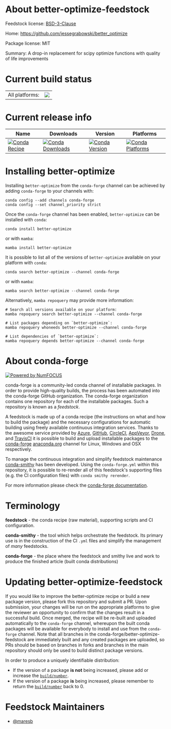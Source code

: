About better-optimize-feedstock
===============================

Feedstock license: [BSD-3-Clause](https://github.com/conda-forge/better-optimize-feedstock/blob/main/LICENSE.txt)

Home: https://github.com/jessegrabowski/better_optimize

Package license: MIT

Summary: A drop-in replacement for scipy optimize functions with quality of life improvements

Current build status
====================


<table><tr><td>All platforms:</td>
    <td>
      <a href="https://dev.azure.com/conda-forge/feedstock-builds/_build/latest?definitionId=24528&branchName=main">
        <img src="https://dev.azure.com/conda-forge/feedstock-builds/_apis/build/status/better-optimize-feedstock?branchName=main">
      </a>
    </td>
  </tr>
</table>

Current release info
====================

| Name | Downloads | Version | Platforms |
| --- | --- | --- | --- |
| [![Conda Recipe](https://img.shields.io/badge/recipe-better--optimize-green.svg)](https://anaconda.org/conda-forge/better-optimize) | [![Conda Downloads](https://img.shields.io/conda/dn/conda-forge/better-optimize.svg)](https://anaconda.org/conda-forge/better-optimize) | [![Conda Version](https://img.shields.io/conda/vn/conda-forge/better-optimize.svg)](https://anaconda.org/conda-forge/better-optimize) | [![Conda Platforms](https://img.shields.io/conda/pn/conda-forge/better-optimize.svg)](https://anaconda.org/conda-forge/better-optimize) |

Installing better-optimize
==========================

Installing `better-optimize` from the `conda-forge` channel can be achieved by adding `conda-forge` to your channels with:

```
conda config --add channels conda-forge
conda config --set channel_priority strict
```

Once the `conda-forge` channel has been enabled, `better-optimize` can be installed with `conda`:

```
conda install better-optimize
```

or with `mamba`:

```
mamba install better-optimize
```

It is possible to list all of the versions of `better-optimize` available on your platform with `conda`:

```
conda search better-optimize --channel conda-forge
```

or with `mamba`:

```
mamba search better-optimize --channel conda-forge
```

Alternatively, `mamba repoquery` may provide more information:

```
# Search all versions available on your platform:
mamba repoquery search better-optimize --channel conda-forge

# List packages depending on `better-optimize`:
mamba repoquery whoneeds better-optimize --channel conda-forge

# List dependencies of `better-optimize`:
mamba repoquery depends better-optimize --channel conda-forge
```


About conda-forge
=================

[![Powered by
NumFOCUS](https://img.shields.io/badge/powered%20by-NumFOCUS-orange.svg?style=flat&colorA=E1523D&colorB=007D8A)](https://numfocus.org)

conda-forge is a community-led conda channel of installable packages.
In order to provide high-quality builds, the process has been automated into the
conda-forge GitHub organization. The conda-forge organization contains one repository
for each of the installable packages. Such a repository is known as a *feedstock*.

A feedstock is made up of a conda recipe (the instructions on what and how to build
the package) and the necessary configurations for automatic building using freely
available continuous integration services. Thanks to the awesome service provided by
[Azure](https://azure.microsoft.com/en-us/services/devops/), [GitHub](https://github.com/),
[CircleCI](https://circleci.com/), [AppVeyor](https://www.appveyor.com/),
[Drone](https://cloud.drone.io/welcome), and [TravisCI](https://travis-ci.com/)
it is possible to build and upload installable packages to the
[conda-forge](https://anaconda.org/conda-forge) [anaconda.org](https://anaconda.org/)
channel for Linux, Windows and OSX respectively.

To manage the continuous integration and simplify feedstock maintenance
[conda-smithy](https://github.com/conda-forge/conda-smithy) has been developed.
Using the ``conda-forge.yml`` within this repository, it is possible to re-render all of
this feedstock's supporting files (e.g. the CI configuration files) with ``conda smithy rerender``.

For more information please check the [conda-forge documentation](https://conda-forge.org/docs/).

Terminology
===========

**feedstock** - the conda recipe (raw material), supporting scripts and CI configuration.

**conda-smithy** - the tool which helps orchestrate the feedstock.
                   Its primary use is in the construction of the CI ``.yml`` files
                   and simplify the management of *many* feedstocks.

**conda-forge** - the place where the feedstock and smithy live and work to
                  produce the finished article (built conda distributions)


Updating better-optimize-feedstock
==================================

If you would like to improve the better-optimize recipe or build a new
package version, please fork this repository and submit a PR. Upon submission,
your changes will be run on the appropriate platforms to give the reviewer an
opportunity to confirm that the changes result in a successful build. Once
merged, the recipe will be re-built and uploaded automatically to the
`conda-forge` channel, whereupon the built conda packages will be available for
everybody to install and use from the `conda-forge` channel.
Note that all branches in the conda-forge/better-optimize-feedstock are
immediately built and any created packages are uploaded, so PRs should be based
on branches in forks and branches in the main repository should only be used to
build distinct package versions.

In order to produce a uniquely identifiable distribution:
 * If the version of a package **is not** being increased, please add or increase
   the [``build/number``](https://docs.conda.io/projects/conda-build/en/latest/resources/define-metadata.html#build-number-and-string).
 * If the version of a package **is** being increased, please remember to return
   the [``build/number``](https://docs.conda.io/projects/conda-build/en/latest/resources/define-metadata.html#build-number-and-string)
   back to 0.

Feedstock Maintainers
=====================

* [@maresb](https://github.com/maresb/)

